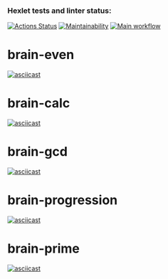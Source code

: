 ### Hexlet tests and linter status:
[![Actions Status](https://github.com/valeriySeregin/php-project-lvl1/workflows/hexlet-check/badge.svg)](https://github.com/valeriySeregin/php-project-lvl1/actions)
[![Maintainability](https://api.codeclimate.com/v1/badges/608205b99d79d4216e1c/maintainability)](https://codeclimate.com/github/valeriySeregin/php-project-lvl1/maintainability)
[![Main workflow](https://github.com/valeriySeregin/php-project-lvl1/workflows/PHP%20CI/badge.svg)](https://github.com/valeriySeregin/php-project-lvl1/actions)


# brain-even
[![asciicast](https://asciinema.org/a/BFTKp6foQqyWcABxEyshyDm1D.svg)](https://asciinema.org/a/BFTKp6foQqyWcABxEyshyDm1D)

# brain-calc
[![asciicast](https://asciinema.org/a/XNTbknjT6P1BabvXgZFLm4W4X.svg)](https://asciinema.org/a/XNTbknjT6P1BabvXgZFLm4W4X)

# brain-gcd
[![asciicast](https://asciinema.org/a/WPd6biB10n2HsSY4rFw5QY9WT.svg)](https://asciinema.org/a/WPd6biB10n2HsSY4rFw5QY9WT)

# brain-progression
[![asciicast](https://asciinema.org/a/GVbCTKWVTzgnpnFGnTVl96IQn.svg)](https://asciinema.org/a/GVbCTKWVTzgnpnFGnTVl96IQn)

# brain-prime
[![asciicast](https://asciinema.org/a/jWEH8rfdQ1Fl7MFexmrtK2yYW.svg)](https://asciinema.org/a/jWEH8rfdQ1Fl7MFexmrtK2yYW)
